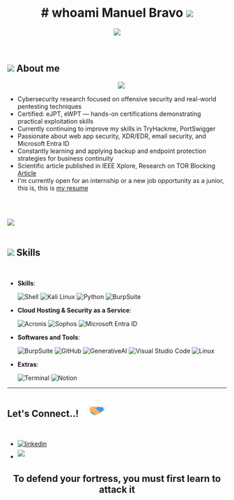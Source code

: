 <h1 align="center"><b># whoami Manuel Bravo </b><img src="https://media.giphy.com/media/hvRJCLFzcasrR4ia7z/giphy.gif" width="35"></h1>
<!--  -->
<p align="center">
  <a href="https://github.com/DenverCoder1/readme-typing-svg"><img src="https://readme-typing-svg.herokuapp.com?font=Time+New+Roman&color=cyan&size=25&center=true&vCenter=true&width=600&height=100&lines=Manuel+Bravo..&hearts;++;+Security+Research,;Computer+Science+Engineer,;Cloud+Computing,;Active+Learner/Researcher,;Love+to+learn+new+stuffs..<3"></a>
</p>
<br>
	
## <picture><img src = "https://media1.giphy.com/media/v1.Y2lkPTc5MGI3NjExMmdjMW9lcm55b2dxOXVobmJ3cW1vZWR3Y3JpNDlyOXBvYmE3N2ZpNiZlcD12MV9pbnRlcm5hbF9naWZfYnlfaWQmY3Q9Zw/4eGUxJc4lplh6/giphy.gif" width = 50px></picture> **About me**

<picture> <img align="right" src="https://media0.giphy.com/media/v1.Y2lkPTc5MGI3NjExeDh6azI3aTF0dW56aHZpbjBmd3Y3dnVwcHB6N3R6NGNmM2NxNHY0eSZlcD12MV9pbnRlcm5hbF9naWZfYnlfaWQmY3Q9Zw/dDwicM3uFUqfC/giphy.gif" width = 250px></picture>

<br>

- Cybersecurity research focused on offensive security and real-world pentesting techniques
- Certified: eJPT, eWPT — hands-on certifications demonstrating practical exploitation skills
- Currently continuing to improve my skills in TryHackme, PortSwigger
- Passionate about web app security, XDR/EDR, email security, and Microsoft Entra ID
- Constantly learning and applying backup and endpoint protection strategies for business continuity
- Scientific article published in IEEE Xplore, Research on TOR Blocking [Article](https://ieeexplore.ieee.org/document/10315699)
- I'm currently open for an internship or a new job opportunity as a junior, this is, this is [my resume](https://read.cv/0xabdulkhalid)

<br><br>

<img src="https://user-images.githubusercontent.com/73097560/115834477-dbab4500-a447-11eb-908a-139a6edaec5c.gif"><br><br>

## <img src="https://media2.giphy.com/media/QssGEmpkyEOhBCb7e1/giphy.gif?cid=ecf05e47a0n3gi1bfqntqmob8g9aid1oyj2wr3ds3mg700bl&rid=giphy.gif" width ="25"><b> Skills</b>
<br>

<p align="center">

- **Skills**:
    
    ![Shell](https://img.shields.io/badge/CLI%20-%2314354C.svg?style=for-the-badge&logo=python&logoColor=white)
    ![Kali Linux](https://img.shields.io/badge/Kali%20Linux%20-%2314354C.svg?style=for-the-badge&logo=python&logoColor=white)
    ![Python](https://img.shields.io/badge/Python%20-%2314354C.svg?style=for-the-badge&logo=python&logoColor=white)
    ![BurpSuite](https://img.shields.io/badge/BurpSuite%20-%2314354C.svg?style=for-the-badge&logo=python&logoColor=white)

- **Cloud Hosting & Security as a Service**:

    ![Acronis](https://img.shields.io/badge/Acronis%20Cyber%20Protect%20-%2314354C.svg?style=for-the-badge&logo=python&logoColor=white)
    ![Sophos](https://img.shields.io/badge/Sophos%20-%2314354C.svg?style=for-the-badge&logo=python&logoColor=white)
    ![Microsoft Entra ID](https://img.shields.io/badge/Microsoft%20Entra%20ID%20-%2314354C.svg?style=for-the-badge&logo=python&logoColor=white)
    

- **Softwares and Tools**:

    ![BurpSuite](https://img.shields.io/badge/BurpSuite-%23F05033.svg?style=for-the-badge&logo=git&logoColor=white)
    ![GitHub](https://img.shields.io/badge/github-%23121011.svg?style=for-the-badge&logo=github&logoColor=white)
    ![GenerativeAI](https://img.shields.io/badge/Generative%20AI-%234285F4.svg?style=for-the-badge&logo=google&logoColor=white)
    ![Visual Studio Code](https://img.shields.io/badge/Visual%20Studio%20Code-0078d7.svg?style=for-the-badge&logo=visual-studio-code&logoColor=white)
    ![Linux](https://img.shields.io/badge/Linux-FCC624?style=for-the-badge&logo=linux&logoColor=black) 


- **Extras**:

    ![Terminal](https://img.shields.io/badge/Terminal-%23054020?style=for-the-badge&logo=gnu-bash&logoColor=white)
    ![Notion](https://img.shields.io/badge/Notion-%23000000.svg?style=for-the-badge&logo=notion&logoColor=white)   


</p>

-----

## <b> Let's Connect..!</b><img src="https://github.com/0xAbdulKhalid/0xAbdulKhalid/raw/main/assets/mdImages/handshake.gif" width ="80">
<br>
<div align='left'>

<ul>

<li>
<a href="https://www.linkedin.com/in/manuel-bravo-rengifo/" target="_blank">
<img src="https://img.shields.io/badge/linkedin:  ManuelBravo-%2300acee.svg?color=405DE6&style=for-the-badge&logo=linkedin&logoColor=white" alt=linkedin style="margin-bottom: 5px;"/>
</a>
</li>

<li>
<a href="mailto:jomabravo98@gmail.com" target="_blank">
<img src="https://img.shields.io/badge/gmail:  ManuelBravo-%23EA4335.svg?style=for-the-badge&logo=gmail&logoColor=white" t=mail style="margin-bottom: 5px;" />
</a>
</li>
	
</ul>
</div>

<div align='center'>

## <b>To defend your fortress, you must first learn to attack it</b>

</div>
<br>
<br>
